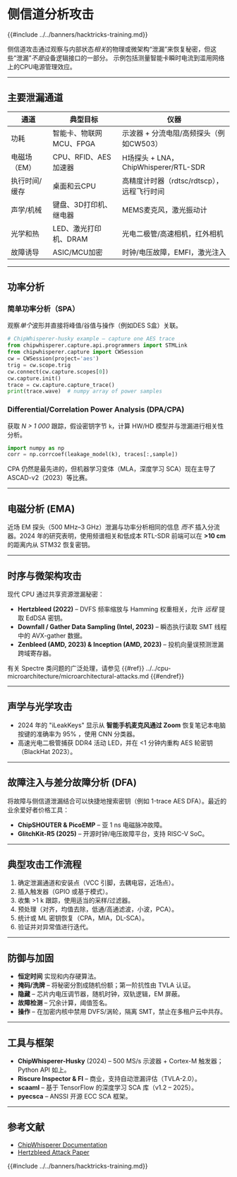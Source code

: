 # 侧信道分析攻击

{{#include ../../banners/hacktricks-training.md}}

侧信道攻击通过观察与内部状态*相关*的物理或微架构“泄漏”来恢复秘密，但这些“泄漏”*不是*设备逻辑接口的一部分。 示例包括测量智能卡瞬时电流到滥用网络上的CPU电源管理效应。

---

## 主要泄漏通道

| 通道 | 典型目标 | 仪器 |
|---------|---------------|-----------------|
| 功耗 | 智能卡、物联网MCU、FPGA | 示波器 + 分流电阻/高频探头（例如CW503） |
| 电磁场（EM） | CPU、RFID、AES加速器 | H场探头 + LNA，ChipWhisperer/RTL-SDR |
| 执行时间/缓存 | 桌面和云CPU | 高精度计时器（rdtsc/rdtscp），远程飞行时间 |
| 声学/机械 | 键盘、3D打印机、继电器 | MEMS麦克风，激光振动计 |
| 光学和热 | LED、激光打印机、DRAM | 光电二极管/高速相机，红外相机 |
| 故障诱导 | ASIC/MCU加密 | 时钟/电压故障，EMFI，激光注入 |

---

## 功率分析

### 简单功率分析（SPA）
观察*单个*波形并直接将峰值/谷值与操作（例如DES S盒）关联。
```python
# ChipWhisperer-husky example – capture one AES trace
from chipwhisperer.capture.api.programmers import STMLink
from chipwhisperer.capture import CWSession
cw = CWSession(project='aes')
trig = cw.scope.trig
cw.connect(cw.capture.scopes[0])
cw.capture.init()
trace = cw.capture.capture_trace()
print(trace.wave)  # numpy array of power samples
```
### Differential/Correlation Power Analysis (DPA/CPA)
获取 *N > 1 000* 跟踪，假设密钥字节 `k`，计算 HW/HD 模型并与泄漏进行相关性分析。
```python
import numpy as np
corr = np.corrcoef(leakage_model(k), traces[:,sample])
```
CPA 仍然是最先进的，但机器学习变体（MLA，深度学习 SCA）现在主导了 ASCAD-v2（2023）等比赛。

---

## 电磁分析 (EMA)
近场 EM 探头（500 MHz–3 GHz）泄漏与功率分析相同的信息 *而不* 插入分流器。2024 年的研究表明，使用频谱相关和低成本 RTL-SDR 前端可以在 **>10 cm** 的距离内从 STM32 恢复密钥。

---

## 时序与微架构攻击
现代 CPU 通过共享资源泄漏秘密：
* **Hertzbleed (2022)** – DVFS 频率缩放与 Hamming 权重相关，允许 *远程* 提取 EdDSA 密钥。
* **Downfall / Gather Data Sampling (Intel, 2023)** – 瞬态执行读取 SMT 线程中的 AVX-gather 数据。
* **Zenbleed (AMD, 2023) & Inception (AMD, 2023)** – 投机向量误预测泄漏跨域寄存器。

有关 Spectre 类问题的广泛处理，请参见 {{#ref}}
../../cpu-microarchitecture/microarchitectural-attacks.md
{{#endref}}

---

## 声学与光学攻击
* 2024 年的 "​iLeakKeys" 显示从 **智能手机麦克风通过 Zoom** 恢复笔记本电脑按键的准确率为 95% ，使用 CNN 分类器。
* 高速光电二极管捕获 DDR4 活动 LED，并在 <1 分钟内重构 AES 轮密钥（BlackHat 2023）。

---

## 故障注入与差分故障分析 (DFA)
将故障与侧信道泄漏结合可以快捷地搜索密钥（例如 1-trace AES DFA）。最近的业余爱好者价格工具：
* **ChipSHOUTER & PicoEMP** – 亚 1 ns 电磁脉冲故障。
* **GlitchKit-R5 (2025)** – 开源时钟/电压故障平台，支持 RISC-V SoC。

---

## 典型攻击工作流程
1. 确定泄漏通道和安装点（VCC 引脚，去耦电容，近场点）。
2. 插入触发器（GPIO 或基于模式）。
3. 收集 >1 k 跟踪，使用适当的采样/过滤器。
4. 预处理（对齐，均值去除，低通/高通滤波，小波，PCA）。
5. 统计或 ML 密钥恢复（CPA，MIA，DL-SCA）。
6. 验证并对异常值进行迭代。

---

## 防御与加固
* **恒定时间** 实现和内存硬算法。
* **掩码/洗牌** – 将秘密分割成随机份额；第一阶抗性由 TVLA 认证。
* **隐藏** – 芯片内电压调节器，随机时钟，双轨逻辑，EM 屏蔽。
* **故障检测** – 冗余计算，阈值签名。
* **操作** – 在加密内核中禁用 DVFS/涡轮，隔离 SMT，禁止在多租户云中共存。

---

## 工具与框架
* **ChipWhisperer-Husky** (2024) – 500 MS/s 示波器 + Cortex-M 触发器；Python API 如上。
* **Riscure Inspector & FI** – 商业，支持自动泄漏评估（TVLA-2.0）。
* **scaaml** – 基于 TensorFlow 的深度学习 SCA 库（v1.2 – 2025）。
* **pyecsca** – ANSSI 开源 ECC SCA 框架。

---

## 参考文献

* [ChipWhisperer Documentation](https://chipwhisperer.readthedocs.io/en/latest/)
* [Hertzbleed Attack Paper](https://www.hertzbleed.com/)


{{#include ../../banners/hacktricks-training.md}}
